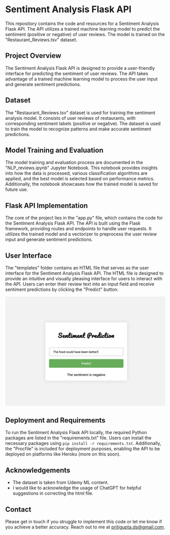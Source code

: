 # Sentiment Analysis Flask API

This repository contains the code and resources for a Sentiment Analysis Flask API. The API utilizes a trained machine learning model to predict the sentiment (positive or negative) of user reviews. The model is trained on the "Restaurant_Reviews.tsv" dataset.

## Project Overview

The Sentiment Analysis Flask API is designed to provide a user-friendly interface for predicting the sentiment of user reviews. The API takes advantage of a trained machine learning model to process the user input and generate sentiment predictions.

## Dataset

The "Restaurant_Reviews.tsv" dataset is used for training the sentiment analysis model. It consists of user reviews of restaurants, with corresponding sentiment labels (positive or negative). The dataset is used to train the model to recognize patterns and make accurate sentiment predictions.

## Model Training and Evaluation

The model training and evaluation process are documented in the "NLP_reviews.ipynb" Jupyter Notebook. This notebook provides insights into how the data is processed, various classification algorithms are applied, and the best model is selected based on performance metrics. Additionally, the notebook showcases how the trained model is saved for future use.

## Flask API Implementation

The core of the project lies in the "app.py" file, which contains the code for the Sentiment Analysis Flask API. The API is built using the Flask framework, providing routes and endpoints to handle user requests. It utilizes the trained model and a vectorizer to preprocess the user review input and generate sentiment predictions.

## User Interface

The "templates" folder contains an HTML file that serves as the user interface for the Sentiment Analysis Flask API. The HTML file is designed to provide an intuitive and visually pleasing interface for users to interact with the API. Users can enter their review text into an input field and receive sentiment predictions by clicking the "Predict" button.

![User Interface Screenshot](User_interface.png)


## Deployment and Requirements

To run the Sentiment Analysis Flask API locally, the required Python packages are listed in the "requirements.txt" file. Users can install the necessary packages using `pip install -r requirements.txt`. Additionally, the "Procfile" is included for deployment purposes, enabling the API to be deployed on platforms like Heroku (more on this soon).

## Acknowledgements 
- The dataset is taken from Udemy ML content.
- I would like to acknowledge the usage of ChatGPT for helpful suggestions in correcting the html file.

## Contact
Please get in touch if you struggle to implement this code or let me know if you achieve a better accuracy.
Reach out to me at pritigupta.ds@gmail.com.

